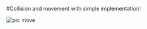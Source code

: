 #Collision and movement with simple implementation!

![pic move](https://github.com/user-attachments/assets/9df5eafb-852e-427d-b366-d66efe7b6133)
